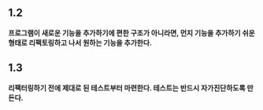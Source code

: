 ## 1.2 

**프로그램이 새로운 기능을 추가하기에 편한 구조가 아니라면, 먼지 기능을 추가하기 쉬운 형태로 리팩토링하고 나서 원하는 기능을 추가한다.**


## 1.3

**리팩터링하기 전에 제대로 된 테스트부터 마련한다. 테스트는 반드시 자가진단하도록 만든다.**